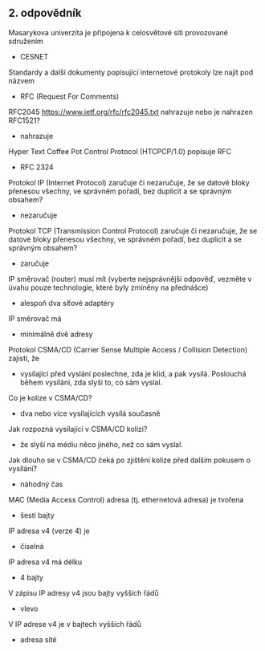 ## 2. odpovědník
Masarykova univerzita je připojena k celosvětové síti provozované sdružením
- CESNET

Standardy a další dokumenty popisující internetové protokoly lze najít pod názvem
- RFC (Request For Comments)

RFC2045 https://www.ietf.org/rfc/rfc2045.txt nahrazuje nebo je nahrazen RFC1521?
- nahrazuje

Hyper Text Coffee Pot Control Protocol (HTCPCP/1.0) popisuje RFC
- RFC 2324

Protokol IP (Internet Protocol) zaručuje či nezaručuje, že se datové bloky přenesou všechny, ve správném pořadí, bez duplicit a se správným obsahem?
- nezaručuje

Protokol TCP (Transmission Control Protocol) zaručuje či nezaručuje, že se datové bloky přenesou všechny, ve správném pořadí, bez duplicit a se správným obsahem?
- zaručuje

IP směrovač (router) musí mít (vyberte nejsprávnější odpověď, vezměte v úvahu pouze technologie, které byly zmíněny na přednášce)
- alespoň dva síťové adaptéry

IP směrovač má
- minimálně dvě adresy

Protokol CSMA/CD (Carrier Sense Multiple Access / Collision Detection) zajistí, že
- vysílající před vyslání poslechne, zda je klid, a pak vysílá. Poslouchá během vysílání, zda slyší to, co sám vyslal.

Co je kolize v CSMA/CD?
- dva nebo více vysílajících vysílá současně

Jak rozpozná vysílající v CSMA/CD kolizi?
- že slyší na médiu něco jiného, než co sám vyslal.

Jak dlouho se v CSMA/CD čeká po zjištění kolize před dalším pokusem o vysílání?
- náhodný čas

MAC (Media Access Control) adresa (tj. ethernetová adresa) je tvořena
- šesti bajty

IP adresa v4 (verze 4) je
- číselná

IP adresa v4 má délku
- 4 bajty

V zápisu IP adresy v4 jsou bajty vyšších řádů
- vlevo

V IP adrese v4 je v bajtech vyšších řádů
- adresa sítě
